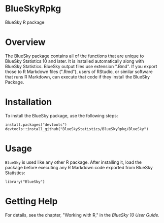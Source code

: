# BlueSkyRpkg
BlueSky R package

# Overview

The BlueSky package contains all of the functions that are unique to BlueSky Statistics 10 and later. It is installed automatically along with BlueSky Statistics. BlueSky output files use extension ".Bmd". If you export those to R Markdown files (".Rmd"), users of RStudio, or similar software that runs R Markdown, can execute that code if they install the BlueSky Package.

# Installation

To install the BlueSky package, use the following steps:

```{r}
install.packages("devtools")
devtools::install_github("BlueSkyStatistics/BlueSkyRpkg/BlueSky")
```

# Usage

`BlueSky` is used like any other R package. After installing it, load the package before executing any R Markdown code exported from BlueSky Statistics:

```{r}
library("BlueSky")
```

# Getting Help

For details, see the chapter, "Working with R," in the *BlueSky 10 User Guide*.
